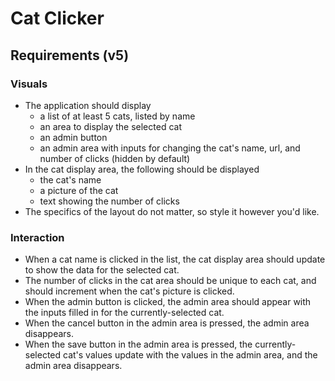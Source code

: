 # Cat Clicker

## Requirements (v5)

### Visuals

- The application should display
    - a list of at least 5 cats, listed by name
    - an area to display the selected cat
    - an admin button
    - an admin area with inputs for changing the cat's name, url, and number of clicks (hidden by default)
- In the cat display area, the following should be displayed
    - the cat's name
    - a picture of the cat
    - text showing the number of clicks
- The specifics of the layout do not matter, so style it however you'd like.

### Interaction

- When a cat name is clicked in the list, the cat display area should update to show the data for the selected cat.
- The number of clicks in the cat area should be unique to each cat, and should increment when the cat's picture is clicked.
- When the admin button is clicked, the admin area should appear with the inputs filled in for the currently-selected cat.
- When the cancel button in the admin area is pressed, the admin area disappears.
- When the save button in the admin area is pressed, the currently-selected cat's values update with the values in the admin area, and the admin area disappears.
